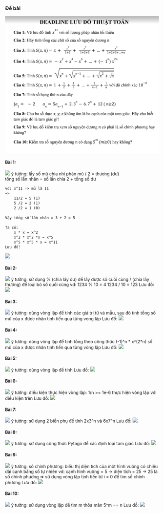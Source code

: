 ### Đề bài
[![](images/luudo/debailuudo.png)](<../images/debailuudo.png> "Đề bài lưu đồ")
#### Bài 1:
[![](images/luudo/debailuudo_1.png)](../images/luudo/debailuudo1.png "Bài 1")
ý tưởng: lấy số mũ chia nhị phân
    mũ / 2 = thương (dư)  
    tổng số lần nhân = số lần chia 2 + tổng số dư  

    vd: x^11 -> mũ là 11  
    => 
        11/2 = 5 (1)  
        5 /2 = 2 (1)  
        2 /2 = 1 (0)  

    Vậy tổng số lần nhân = 3 + 2 = 5  

    Ta có:
        x * x = x^2
        x^2 * x^2 *x = x^5
        x^5 * x^5 * x = x^11  
    Lưu đồ:
[![](images/luudo/debailuudo_1.png)](../images/luudo/baigiailuudo1.png "Giải bài 1")

#### Bài 2:
[![](images/luudo/debailuudo_2.png)](../images/luudo/debailuudo2.png "Bài 2")
ý tưởng: sử dụng % (chia lấy dư)  để lấy được số cuối cùng
                 / (chia lấy thương) để loại bỏ số cuối cùng
    vd: 1234 % 10 = 4
        1234 / 10 = 123
    Lưu đồ:
[![](images/luudo/debailuudo_1.png)](../images/luudo/baigiailuudo1.png "Giải bài 2")

#### Bài 3:
[![](images/luudo/debailuudo_3.png)](../images/luudo/debailuudo3.png "Bài 3")
ý tưởng: dùng vòng lặp để tính các giá trị tử và mẫu, sau đó tính tổng
    số mũ của x được nhân tịnh tiến qua từng vòng lặp
    Lưu đồ:
[![](images/luudo/debailuudo_1.png)](../images/luudo/baigiailuudo1.png "Giải bài 3")

#### Bài 4:
[![](images/luudo/debailuudo_4.png)](../images/luudo/debailuudo4.png "Bài 4")
ý tưởng: dùng vòng lặp để tính tổng theo công thức (-1)^n * x^(2*n)
    số mũ của x được nhân tịnh tiến qua từng vòng lặp
    Lưu đồ:
[![](images/luudo/debailuudo_1.png)](../images/luudo/baigiailuudo1.png "Giải bài 4")

#### Bài 5:
[![](images/luudo/debailuudo_5.png)](../images/luudo/debailuudo5.png "Bài 5")
ý tưởng: dùng vòng lặp để tính 
    Lưu đồ:
[![](images/luudo/debailuudo_1.png)](../images/luudo/baigiailuudo1.png "Giải bài 5")

#### Bài 6:
[![](images/luudo/debailuudo_6.png)](../images/luudo/debailuudo6.png "Bài 6")
ý tưởng: điều kiện thực hiện vòng lặp:  1/n >= 1e-6
         thực hiện vòng lặp với điều kiện trên
    Lưu đồ:
[![](images/luudo/debailuudo_1.png)](../images/luudo/baigiailuudo1.png "Giải bài 6")

#### Bài 7:
[![](images/luudo/debailuudo_7.png)](../images/luudo/debailuudo7.png "Bài 7")
ý tưởng: sử dụng 2 biến phụ để tính 2x3^n và 6x7^n
    Lưu đồ:
[![](images/luudo/debailuudo_1.png)](../images/luudo/baigiailuudo1.png "Giải bài 7")

#### Bài 8:
[![](images/luudo/debailuudo_8.png)](../images/luudo/debailuudo8.png "Bài 8")
ý tưởng: sử dụng công thức Pytago để xác định loại tam giác
    Lưu đồ:
[![](images/luudo/debailuudo_1.png)](../images/luudo/baigiailuudo1.png "Giải bài 8")

#### Bài 9:
[![](images/luudo/debailuudo_9.png)](../images/luudo/debailuudo9.png "Bài 9")
ý tưởng: số chính phương: biểu thị diện tích của một hình vuông có chiều dài cạnh bằng số tự nhiên
    vd: cạnh hình vuông = 5 -> diện tích = 25 -> 25 là số chính phương
    => sử dụng vòng lặp tịnh tiến từ i = 0 để tìm số chính phương
    Lưu đồ:
[![](images/luudo/debailuudo_1.png)](../images/luudo/baigiailuudo1.png "Giải bài 9")

#### Bài 10:
[![](images/luudo/debailuudo_10.png)](../images/luudo/debailuudo10.png "Bài 10")
ý tưởng: sử dụng vòng lặp để tìm m thỏa mãn 5^m == n
    Lưu đồ:
[![](images/luudo/debailuudo_1.png)](../images/luudo/baigiailuudo1.png "Giải bài 10")

